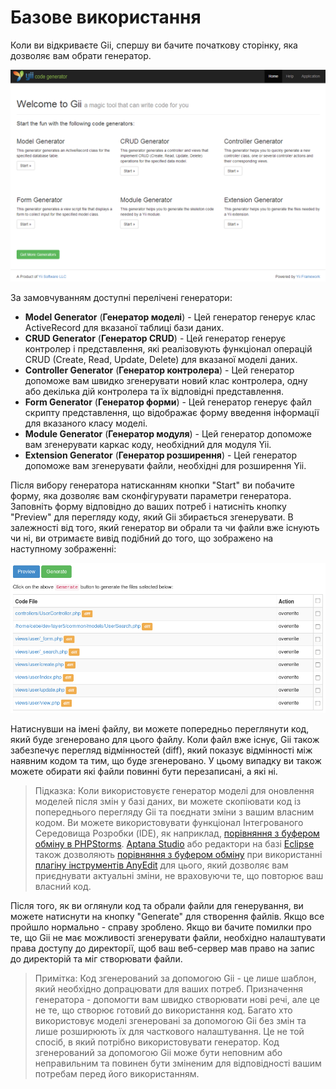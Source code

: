 Базове використання
===================

Коли ви відкриваєте Gii, спершу ви бачите початкову сторінку, яка дозволяє вам обрати генератор.

![Початкова сторінка Gii](images/gii-entry.png)

За замовчуванням доступні перелічені генератори:

- **Model Generator** (**Генератор моделі**) - Цей генератор генерує клас ActiveRecord для вказаної таблиці бази даних.
- **CRUD Generator** (**Генератор CRUD**) - Цей генератор генерує контролер і представлення, які реалізовують функціонал операцій CRUD (Create, Read, Update, Delete)
  для вказаної моделі даних.
- **Controller Generator** (**Генератор контролера**) - Цей генератор допоможе вам швидко згенерувати новий клас контролера, одну або декілька
  дій контролера та їх відповідні представлення.
- **Form Generator** (**Генератор форми**) - Цей генератор генерує файл скрипту представлення, що відображає форму введення інформації
  для вказаного класу моделі.
- **Module Generator** (**Генератор модуля**) - Цей генератор допоможе вам згенерувати каркас коду, необхідний для модуля Yii.
- **Extension Generator** (**Генератор розширення**) - Цей генератор допоможе вам згенерувати файли, необхідні для розширення Yii.

Після вибору генератора натисканням кнопки "Start" ви побачите форму, яка дозволяє вам сконфігурувати
параметри генератора. Заповніть форму відповідно до ваших потреб і натисніть кнопку "Preview" для
перегляду коду, який Gii збирається згенерувати. В залежності від того, який генератор ви обрали та чи файли
вже існують чи ні, ви отримаєте вивід подібний до того, що зображено на наступному зображенні:

![Попередній перегляд у Gii](images/gii-preview.png)

Натиснувши на імені файлу, ви можете попередньо переглянути код, який буде згенеровано для цього файлу.
Коли файл вже існує, Gii також забезпечує перегляд відмінностей (diff), який показує відмінності між наявним кодом
та тим, що буде згенеровано. У цьому випадку ви також можете обирати які файли повинні бути перезаписані, а які ні.

> Підказка: Коли використовуєте генератор моделі для оновлення моделей після змін у базі даних, ви можете скопіювати код із попереднього перегляду Gii
  та поєднати зміни з вашим власним кодом. Ви можете використовувати функціонал Інтегрованого Середовища Розробки (IDE), як наприклад,
  [порівняння з буфером обміну в PHPStorms](http://www.jetbrains.com/phpstorm/webhelp/comparing-files.html).
  [Aptana Studio](http://www.aptana.com/products/studio3/download) або редактори на базі [Eclipse](http://www.eclipse.org/pdt/) також дозволяють [порівняння з буфером обміну](http://andrei.gmxhome.de/anyedit/examples.html) при використанні [плагіну інструментів AnyEdit](http://andrei.gmxhome.de/anyedit/) для цього, який дозволяє вам приєднувати актуальні зміни, не враховуючи те, що повторює ваш власний код.
  

Після того, як ви оглянули код та обрали файли для генерування, ви можете натиснути на кнопку "Generate" для створення
файлів. Якщо все пройшло нормально - справу зроблено. Якщо ви бачите помилки про те, що Gii не має можливості згенерувати файли, необхідно
налаштувати права доступу до директорії, щоб ваш веб-сервер мав право на запис до директорій та міг створювати файли.

> Примітка: Код згенерований за допомогою Gii - це лише шаблон, який необхідно допрацювати для ваших потреб. Призначення генератора -
  допомогти вам швидко створювати нові речі, але це не те, що створює готовий до використання код.
  Багато хто використовує моделі згенеровані за допомогою Gii без змін та лише розширюють їх для часткового
  налаштування. Це не той спосіб, в який потрібно використовувати генератор. Код згенерований за допомогою Gii може бути неповним або неправильним
  та повинен бути зміненим для відповідності вашим потребам перед його використанням.
  
